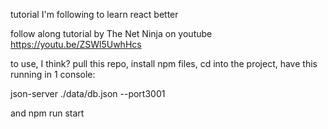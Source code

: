 tutorial I'm following to learn react better

follow along tutorial by The Net Ninja on youtube https://youtu.be/ZSWl5UwhHcs

to use, I think? pull this repo, install npm files, cd into the project, have this running in 1 console:

json-server ./data/db.json --port3001

and npm run start
